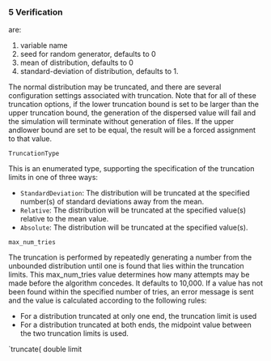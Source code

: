 ### 5 Verification

 are:
1. variable name
2. seed for random generator, defaults to 0
3. mean of distribution, defaults to 0
4. standard-deviation of distribution, defaults to 1.

The normal distribution may be truncated, and there are several configuration settings associated with truncation. Note that for all of these truncation options, if the lower truncation bound is set to be larger than the upper truncation bound, the generation of the dispersed value will fail and the simulation will terminate without generation of files. If the upper andlower bound are set to be equal, the result will be a forced assignment to that value.

`TruncationType`

This is an enumerated type, supporting the specification of the truncation limits in one of three ways:
* `StandardDeviation`: The distribution will be truncated at the specified number(s) of standard deviations away from the mean.
* `Relative`: The distribution will be truncated at the specified value(s) relative to the mean value.
* `Absolute`: The distribution will be truncated at the specified value(s).

`max_num_tries`

The truncation is performed by repeatedly generating a number from the unbounded distribution until one is found that lies within the truncation limits. This max_num_tries value determines how many attempts may be made before the algorithm concedes. It defaults to 10,000. If a value has not been found within the specified number of tries, an error message is sent and the value is calculated according to the following rules:
* For a distribution truncated at only one end, the truncation limit is used
* For a distribution truncated at both ends, the midpoint value between the two truncation limits is used.

`truncate( double limit
